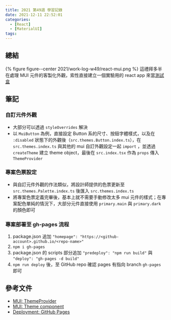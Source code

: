 ```yaml
---
title: 2021 第49週 學習記錄
date: 2021-12-11 22:52:01
categories:
  - [React]
  - [MaterialUI]
tags:
---
```


## 總結

{% figure figure--center 2021/work-log-w49/react-mui.png %}
這禮拜多半在處理 MUI 元件的客製化外觀，索性直接建立一個實驗用的 react app 來當[測試盒](https://tzynwang.github.io/react-mui/)

## 筆記

### 自訂元件外觀

- 大部分可以透過 `styleOverrides` 解決
- 以 `MuiButton` 為例，直接設定 Button 系的尺寸、按鈕字體樣式，以及在 `:disabled` 狀態下的外觀後（`src.themes.Button.index.ts`），在 `src.themes.index.ts` 與其他的 mui 自訂外觀設定一起 `import` ，並透過 `createTheme` 建立 theme object，最後在 `src.index.tsx` 作為 `props` 傳入 `ThemeProvider`

<script src="https://gist.github.com/tzynwang/efa3400afcc8d3308c0a12d33a991247.js"></script>

### 專案色票設定

- 與自訂元件外觀的作法類似，將設計師提供的色票更新至 `src.themes.Palette.index.ts` 後匯入 `src.themes.index.ts`
- 將專案色票定義完畢後，基本上就不需要手動修改太多 mui 元件的樣式；在專案配色單純的情況下，大部分元件直接使用 `primary.main` 與 `primary.dark` 的顏色即可

<script src="https://gist.github.com/tzynwang/4f3b878282237a0c7941cb6e22a64f12.js"></script>

### 專案部署至 gh-pages 流程
1. package.json 追加 `"homepage": "https://<github-account>.github.io/<repo-name>"`
1. `npm i gh-pages`
1. package.json 的 scripts 部分追加 `"predeploy": "npm run build"` 與 `"deploy": "gh-pages -d build"`
1. `npm run deploy` 後，至 GitHub repo 確認 pages 有指向 branch `gh-pages` 即可


## 參考文件

- [MUI: ThemeProvider](https://mui.com/customization/theming/#themeprovider)
- [MUI: Theme component](https://mui.com/customization/theme-components/)
- [Deployment: GitHub Pages](https://create-react-app.dev/docs/deployment/#github-pages)
